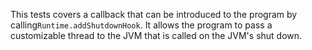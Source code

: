[//]: # (MAIN: jvmc.Demo)
This tests covers a callback that can be introduced to the program by calling```Runtime.addShutdownHook```.
It allows the program to pass a customizable thread to the JVM that is called on the JVM's shut down.
